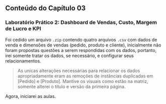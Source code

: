 ## Conteúdo do Capítulo 03

### Laboratório Prático 2: Dashboard de Vendas, Custo, Margem de Lucro e KPI

Foi cedido um arquivo `.zip` contendo quatro arquivos `.csv` com dados de venda e dimensões de vendas (pedido, produto e cliente), inicialmente não foram propostas questões a serem respondidas com os dados, portanto, irei somente tratar os dados, se necessário, e configurar seus relacionamentos.  

> As unicas alterações necessárias para relacionar os dados apropriadamente eram as remoções de instâncias duplicadas em [Pedido] e [Produto]. 
> Mantive os visuais como estão na matriz, somente alterei o título e versão da primeira página.  

Agora, iniciarei as aulas.
